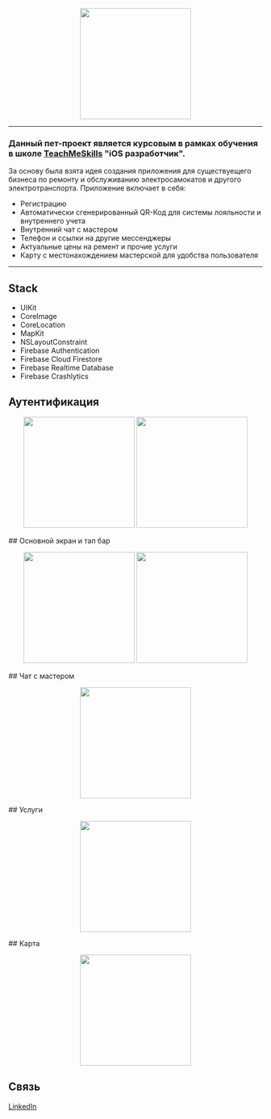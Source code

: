 
<p align="center">
      <img src="https://github.com/catthug92/ERepair/blob/main/MediaContent/logo.png" width="220">
</p>

---
### Данный пет-проект является курсовым в рамках обучения в школе [TeachMeSkills](https://teachmeskills.by) "iOS разработчик".

За основу была взята идея создания приложения для существуещего бизнеса по ремонту и обслуживанию электросамокатов и другого электротранспорта.
Приложение включает в себя:
- Регистрацию
- Автоматически сгенерированный QR-Код для системы лояльности и внутреннего учета
- Внутренний чат с мастером
- Телефон и ссылки на другие мессенджеры
- Актуальные цены на ремент и прочие услуги
- Карту с местонахождением мастерской для удобства пользователя 
 
---


## Stack
- UIKit
- CoreImage
- CoreLocation 
- MapKit
- NSLayoutConstraint
- Firebase Authentication
- Firebase Cloud Firestore
- Firebase Realtime Database
- Firebase Crashlytics

## Аутентификация
<p align="center">
      <img src="https://github.com/catthug92/ERepair/blob/main/gif/auth.gif" width="220">  <img src="https://github.com/catthug92/ERepair/blob/main/gif/errorLogin.gif" width="220">
</p>

</p>
## Основной экран и тап бар
<p align="center">
      <img src="https://github.com/catthug92/ERepair/blob/main/gif/main.gif" width="220">  <img src="https://github.com/catthug92/ERepair/blob/main/gif/tapbar.gif" width="220"> 
</p>
## Чат с мастером
<p align="center">
      <img src="https://github.com/catthug92/ERepair/blob/main/gif/chat.gif" width="220">
</p>
## Услуги
<p align="center">
      <img src="https://github.com/catthug92/ERepair/blob/main/gif/catalog.gif" width="220">
</p>
## Карта
<p align="center">
      <img src="https://github.com/catthug92/ERepair/blob/main/gif/map.gif" width="220"> 
</p>


## Связь

[LinkedIn](https://www.linkedin.com/in/artem-swift/)

